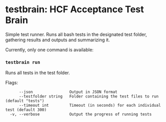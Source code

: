 # testbrain: HCF Acceptance Test Brain

Simple test runner. Runs all bash tests in the designated test folder, gathering results and outputs and summarizing it.

Currently, only one command is available: 

### `testbrain run`
Runs all tests in the test folder.

Flags:
```
      --json                Output in JSON format
      --testfolder string   Folder containing the test files to run (default "tests")
      --timeout int         Timeout (in seconds) for each individual test (default 300)
  -v, --verbose             Output the progress of running tests
```
